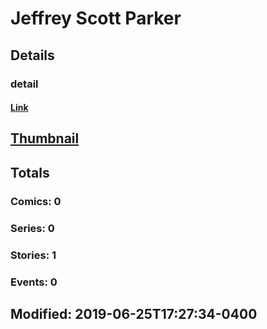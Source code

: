 # Jeffrey Scott Parker 
## Details
### detail
#### [Link](http://marvel.com/comics/creators/12304/jeffrey_scott_parker?utm_campaign=apiRef&utm_source=225578a89fc76f3d20fbffda5d17a88d)
## [Thumbnail](http://i.annihil.us/u/prod/marvel/i/mg/b/40/image_not_available.jpg)
## Totals
### Comics: 0
### Series: 0
### Stories: 1
### Events: 0
## Modified: 2019-06-25T17:27:34-0400